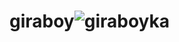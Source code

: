 # giraboy![giraboyka](https://github.com/user-attachments/assets/7e9648de-1e66-4f25-9a64-82a0dc58946d)
